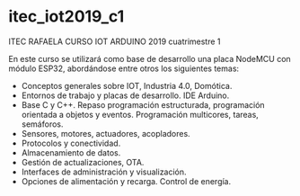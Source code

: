 # itec_iot2019_c1
ITEC RAFAELA CURSO IOT ARDUINO 2019 cuatrimestre 1

En este curso se utilizará como base de desarrollo una placa NodeMCU con módulo ESP32, abordándose entre otros los siguientes temas:

* Conceptos generales sobre IOT, Industria 4.0, Domótica.
* Entornos de trabajo y placas de desarrollo. IDE Arduino.
* Base C y C++. Repaso programación estructurada, programación orientada a objetos y eventos. Programación multicores, tareas, semáforos.
* Sensores, motores, actuadores, acopladores.
* Protocolos y conectividad.
* Almacenamiento de datos.
* Gestión de actualizaciones, OTA.
* Interfaces de administración y visualización.
* Opciones de alimentación y recarga. Control de energía.